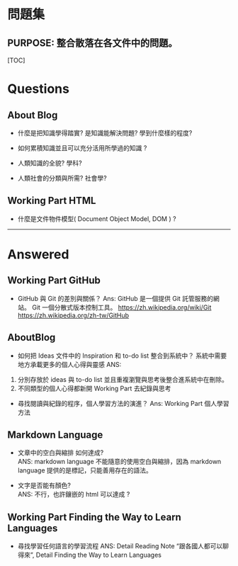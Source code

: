 問題集
==
 
PURPOSE: 整合散落在各文件中的問題。
--
 
 [TOC]

Questions
==

## About Blog
* 什麼是把知識學得踏實? 是知識能解決問題? 學到什麼樣的程度? 

* 如何累積知識並且可以充分活用所學過的知識 ?

* 人類知識的全貌? 學科?

* 人類社會的分類與所需? 社會學?


## Working Part HTML
* 什麼是文件物件模型( Document Object Model, DOM ) ?


* * * * * * * * * * * * * * * * * * * * * * * * * * * * * * * * * * * * * * * * * * * * 
Answered
==

## Working Part GitHub
* GitHub 與 Git 的差別與關係？
 Ans: 
 GitHub 是一個提供 Git 託管服務的網站。
 Git 一個分散式版本控制工具。
https://zh.wikipedia.org/wiki/Git
https://zh.wikipedia.org/zh-tw/GitHub


## AboutBlog
* 如何把 Ideas 文件中的 Inspiration 和 to-do list 整合到系統中？
 系統中需要地方承載更多的個人心得與靈感
  ANS:
 1. 分別存放於 ideas 與 to-do list 並且重複瀏覽與思考後整合進系統中在刪除。
 2. 不同類型的個人心得都新開 Working Part 去紀錄與思考

* 尋找閱讀與紀錄的程序，個人學習方法的演進？
 Ans: Working Part 個人學習方法


## Markdown Language
* 文章中的空白與縮排 如何達成?  
  ANS: markdown language 不能隨意的使用空白與縮排，因為 markdown language 提供的是標記，只能善用存在的語法。

* 文字是否能有顏色?  
  ANS: 不行，也許鑲嵌的 html 可以達成 ?

## Working Part Finding the Way to Learn Languages 
* 尋找學習任何語言的學習流程
 ANS: Detail Reading Note “跟各國人都可以聊得來”, Detail Finding the Way to Learn Languages
<!--stackedit_data:
eyJoaXN0b3J5IjpbOTAwODM2MjA4XX0=
-->